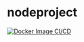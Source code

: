 # nodeproject

[![Docker Image CI/CD](https://github.com/lija12-3/nodeproject/actions/workflows/ghcr-publish.yaml/badge.svg)](https://github.com/lija12-3/nodeproject/actions/workflows/ghcr-publish.yaml)

